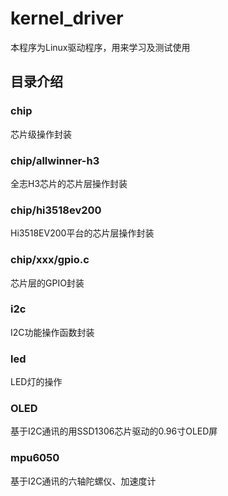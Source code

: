 # kernel_driver
本程序为Linux驱动程序，用来学习及测试使用

## 目录介绍
### chip
芯片级操作封装
### chip/allwinner-h3
全志H3芯片的芯片层操作封装

### chip/hi3518ev200
Hi3518EV200平台的芯片层操作封装

### chip/xxx/gpio.c
芯片层的GPIO封装

### i2c
I2C功能操作函数封装

### led
LED灯的操作

### OLED
基于I2C通讯的用SSD1306芯片驱动的0.96寸OLED屏

### mpu6050
基于I2C通讯的六轴陀螺仪、加速度计

